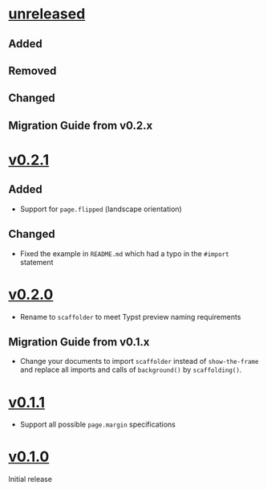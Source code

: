 # [unreleased](https://github.com/wisp3rwind/typst-scaffolder/releases/tag/<tag>)

## Added

## Removed

## Changed

## Migration Guide from v0.2.x


# [v0.2.1](https://github.com/wisp3rwind/typst-scaffolder/releases/tag/v0.2.1)

## Added
- Support for `page.flipped` (landscape orientation)

## Changed
- Fixed the example in `README.md` which had a typo in the `#import` statement


# [v0.2.0](https://github.com/wisp3rwind/typst-scaffolder/releases/tag/v0.2.0)
- Rename to `scaffolder` to meet Typst preview naming requirements

## Migration Guide from v0.1.x
- Change your documents to import `scaffolder` instead of `show-the-frame` and
  replace all imports and calls of `background()` by `scaffolding()`.


# [v0.1.1](https://github.com/wisp3rwind/typst-scaffolder/releases/tag/v0.1.1)
- Support all possible `page.margin` specifications


# [v0.1.0](https://github.com/wisp3rwind/typst-scaffolder/releases/tag/v0.1.0)
Initial release
